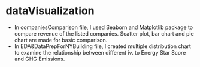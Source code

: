 # dataVisualization

* In companiesComparison file, I used Seaborn and Matplotlib package to compare revenue of the listed companies. Scatter plot, bar chart and pie chart are made for basic comparison. 
* In EDA&DataPrepForNYBuilding file, I created multiple distribution chart to examine the relationship between different iv. to Energy Star Score and GHG Emissions.
